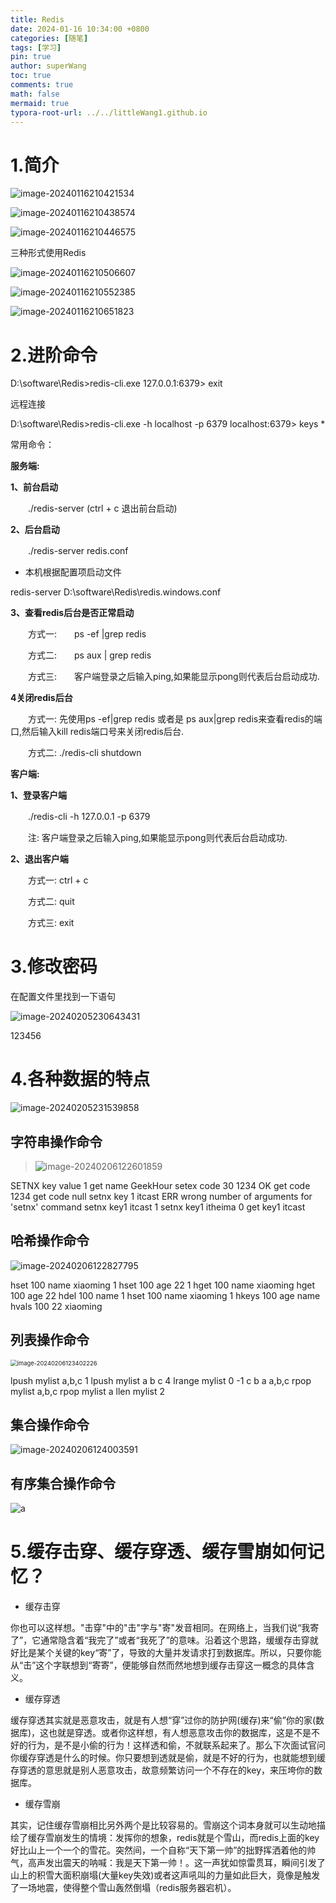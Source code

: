 ```yaml
---
title: Redis
date: 2024-01-16 10:34:00 +0800
categories: [随笔]
tags: [学习]
pin: true
author: superWang
toc: true
comments: true
math: false
mermaid: true
typora-root-url: ../../littleWang1.github.io
---
```


# 1.简介

![image-20240116210421534](/assets/blog_res/2024-01-01-测试.assets/image-20240116210421534.png)

![image-20240116210438574](/assets/blog_res/2024-01-01-测试.assets/image-20240116210438574.png)

![image-20240116210446575](/assets/blog_res/2024-01-01-测试.assets/image-20240116210446575.png)

三种形式使用Redis

![image-20240116210506607](/assets/blog_res/2024-01-01-测试.assets/image-20240116210506607.png)

![image-20240116210552385](/assets/blog_res/2024-01-01-测试.assets/image-20240116210552385.png)

![image-20240116210651823](/assets/blog_res/2024-01-01-测试.assets/image-20240116210651823.png)

# 2.进阶命令

D:\software\Redis>redis-cli.exe
127.0.0.1:6379> exit

远程连接

D:\software\Redis>redis-cli.exe -h localhost -p 6379
localhost:6379> keys *

常用命令：

**服务端:**

**1、前台启动**

　　./redis-server (ctrl + c  退出前台启动)

 

**2、后台启动**

　　./redis-server redis.conf

- 本机根据配置项启动文件

 redis-server D:\software\Redis\redis.windows.conf

**3、查看redis后台是否正常启动**

　　方式一:　　ps -ef |grep redis

　　方式二:　　ps aux | grep redis

　　方式三:　　客户端登录之后输入ping,如果能显示pong则代表后台启动成功.

 

**4关闭redis后台**

　　方式一: 先使用ps -ef|grep redis 或者是 ps aux|grep redis来查看redis的端口,然后输入kill redis端口号来关闭redis后台.

　　方式二: ./redis-cli shutdown

 

**客户端:**

**1、登录客户端**

　　./redis-cli -h 127.0.0.1 -p 6379

　　注: 客户端登录之后输入ping,如果能显示pong则代表后台启动成功.

**2、退出客户端**

　　方式一: ctrl + c

　　方式二: quit

　　方式三: exit

# 3.修改密码

在配置文件里找到一下语句

![image-20240205230643431](/assets/blog_res/2024-01-16-Redis.assets/image-20240205230643431.png)

   123456

# 4.各种数据的特点

![image-20240205231539858](/assets/blog_res/2024-01-16-Redis.assets/image-20240205231539858.png)

## 字符串操作命令

> ![image-20240206122601859](/assets/blog_res/2024-01-16-Redis.assets/image-20240206122601859.png)
>
> 

SETNX key value
1
get name
GeekHour
setex code 30 1234
OK
get code
1234
get code
null
setnx key 1 itcast
ERR wrong number of arguments for 'setnx' command
setnx key1 itcast
1
setnx key1 itheima
0
get key1
itcast

## 哈希操作命令

![image-20240206122827795](/assets/blog_res/2024-01-16-Redis.assets/image-20240206122827795.png)

hset 100 name xiaoming
1
hset 100 age 22
1
hget 100 name
xiaoming
hget 100 age
22
hdel 100 name
1
hset 100 name xiaoming
1
hkeys 100
age
name
hvals 100
22
xiaoming

## 列表操作命令

<img src="/assets/blog_res/2024-01-16-Redis.assets/image-20240206123402226.png" alt="image-20240206123402226" style="zoom:67%;" />


lpush mylist a,b,c
1
lpush mylist a b c
4
lrange mylist 0 -1
c
b
a
a,b,c
rpop mylist
a,b,c
rpop mylist
a
llen mylist
2

## 集合操作命令

![image-20240206124003591](/assets/blog_res/2024-01-16-Redis.assets/image-20240206124003591.png)

## 有序集合操作命令

![a](/assets/blog_res/2024-01-16-Redis.assets/image-20240206124303969.png)

# 5.缓存击穿、缓存穿透、缓存雪崩如何记忆？

- 缓存击穿

你也可以这样想。"击穿"中的"击"字与"寄"发音相同。在网络上，当我们说“我寄了”，它通常隐含着“我完了”或者“我死了”的意味。沿着这个思路，缓缓存击穿就好比是某个关键的key“寄”了，导致的大量并发请求打到数据库。所以，只要你能从“击”这个字联想到“寄寄”，便能够自然而然地想到缓存击穿这一概念的具体含义。

- 缓存穿透

缓存穿透其实就是恶意攻击，就是有人想“穿”过你的防护网(缓存)来“偷”你的家(数据库)，这也就是穿透。或者你这样想，有人想恶意攻击你的数据库，这是不是不好的行为，是不是小偷的行为！这样透和偷，不就联系起来了。那么下次面试官问你缓存穿透是什么的时候。你只要想到透就是偷，就是不好的行为，也就能想到缓存穿透的意思就是别人恶意攻击，故意频繁访问一个不存在的key，来压垮你的数据库。

- 缓存雪崩

 其实，记住缓存雪崩相比另外两个是比较容易的。雪崩这个词本身就可以生动地描绘了缓存雪崩发生的情境：发挥你的想象，redis就是个雪山，而redis上面的key好比山上一个一个的雪花。突然间，一个自称“天下第一帅”的拙野挥洒着他的帅气，高声发出震天的呐喊：我是天下第一帅！。这一声犹如惊雷贯耳，瞬间引发了山上的积雪大面积崩塌(大量key失效)或者这声吼叫的力量如此巨大，竟像是触发了一场地震，使得整个雪山轰然倒塌（redis服务器宕机）。

